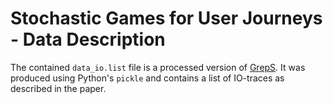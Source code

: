 # Stochastic Games for User Journeys - Data Description

The contained `data_io.list` file is a processed version of [GrepS](https://zenodo.org/records/6962413/files/data.csv?download=1).
It was produced using Python's `pickle` and contains a list of IO-traces as described in the paper.